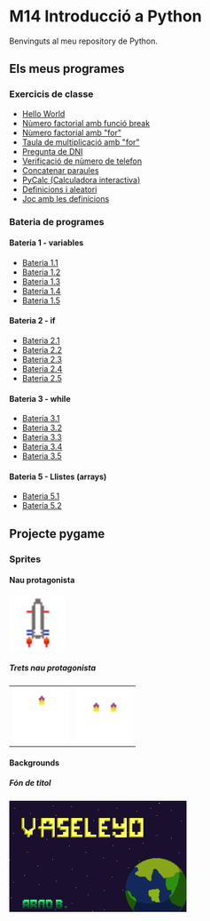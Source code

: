 # M14 Introducció a Python

Benvinguts al meu repository de Python.

## Els meus programes
### Exercicis de classe
- [Hello World](hello_world.py)
- [Nùmero factorial amb funció break](factorial.py)
- [Nùmero factorial amb "for"](factorialfor.py)
- [Taula de multiplicació amb "for"](multiplicacionumero.py)
- [Pregunta de DNI](preguntaDNI.py)
- [Verificació de nùmero de telefon](verificacionumero.py)
- [Concatenar paraules](concatenacio.py)
- [PyCalc (Calculadora interactiva)](pycalc.py)
- [Definicions i aleatori](daus.py)
- [Joc amb les definicions](joc.py)
### Bateria de programes
#### Bateria 1 - variables
- [Bateria 1.1](bateria%201-1.py)
- [Bateria 1.2](bateria1-2.py)
- [Bateria 1.3](bateria1-3.py)
- [Bateria 1.4](bateria1-4.py)
- [Bateria 1.5](bateria%201-5.py)
#### Bateria 2 - if
- [Bateria 2.1](bateria2-1.py)
- [Bateria 2.2](bateria2-2.py)
- [Bateria 2.3](bateria2-3.py)
- [Bateria 2.4](bateria2-4.py)
- [Bateria 2.5](bateria2-5.py)
#### Bateria 3 - while
- [Bateria 3.1](bateria3-1.py)
- [Bateria 3.2](bateria3-2.py)
- [Bateria 3.3](bateria3-3.py)
- [Bateria 3.4](bateria3-4.py)
- [Bateria 3.5]()

#### Bateria 5 - Llistes (arrays)
- [Bateria 5.1](bateria5-1.py)
- [Bateria 5.2](bateria5-2.py)

## Projecte pygame
### Sprites
#### Nau protagonista
<img src="NavetteSpaciale.png" alt="Nau protagonista" width="100"/>

##### Trets nau protagonista
<table>
  <tr>
<td><img src="tretnau.png" alt="Tret nau" width="100"/></td>
<td><img src="tretnau2.png" alt="Tret nau 2" width="100"/></td>
    </tr>
</table>

#### Backgrounds
##### Fón de titol
![Imatge de titol](vaseleyo.png)
